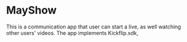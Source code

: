 # MayShow
This is a communication app that user can start a live, as well watching other users' videos. The app implements Kickflip.sdk, 
